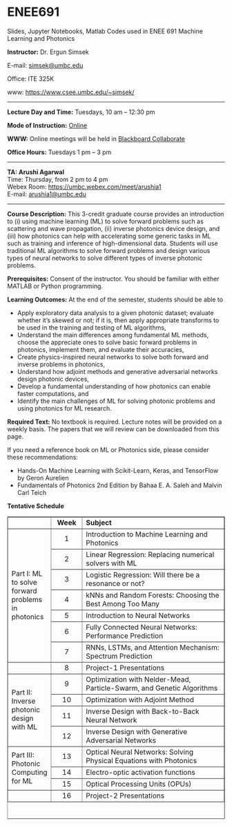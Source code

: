 # ENEE691
Slides, Jupyter Notebooks, Matlab Codes used in ENEE 691 Machine Learning and Photonics

<p><strong>Instructor:</strong> Dr. Ergun Simsek</p>
<p>E-mail: <a href="mailto:simsek@umbc.edu">simsek@umbc.edu</a></p>
<p>Office: ITE 325K</p>
<p>www: <a href="https://www.csee.umbc.edu/~simsek/">https://www.csee.umbc.edu/~simsek/</a></p>
<hr />
<p><strong>Lecture Day and Time:</strong> Tuesdays, 10 am &#8211; 12:30 pm</p>
<p><strong>Mode of Instruction:</strong> <a href="https://blackboard.umbc.edu/">Online</a></p>
<p><strong>WWW:</strong> Online meetings will be held in <a href="https://blackboard.umbc.edu/">Blackboard Collaborate</a></p>
<p><strong>Office Hours:</strong> Tuesdays 1 pm &#8211; 3 pm</p>
<hr />
<p><strong>TA: Arushi Agarwal</strong><br />
Time: Thursday, from 2 pm to 4 pm<br />
Webex Room: <a href="https://umbc.webex.com/meet/arushia1">https://umbc.webex.com/meet/arushia1</a><br />
E-mail: <a href="mailto:arushia1@umbc.edu">arushia1@umbc.edu</a></p>
<hr />
<p><strong>Course Description:</strong> This 3-credit graduate course provides an introduction to (i) using machine learning (ML) to solve forward problems such as scattering and wave propagation, (ii) inverse photonics device design, and (iii) how photonics can help with accelerating some generic tasks in ML such as training and inference of high-dimensional data. Students will use traditional ML algorithms to solve forward problems and design various types of neural networks to solve different types of inverse photonic problems.</p>
<p><strong>Prerequisites:</strong> Consent of the instructor. You should be familiar with either MATLAB or Python programming.</p>
<p><strong>Learning Outcomes:</strong> At the end of the semester, students should be able to</p>
<ul>
<li>Apply exploratory data analysis to a given photonic dataset; evaluate whether it’s skewed or not; if it is, then apply appropriate transforms to be used in the training and testing of ML algorithms,</li>
<li>Understand the main differences among fundamental ML methods, choose the appreciate ones to solve basic forward problems in photonics, implement them, and evaluate their accuracies,</li>
<li>Create physics-inspired neural networks to solve both forward and inverse problems in photonics,</li>
<li>Understand how adjoint methods and generative adversarial networks design photonic devices,</li>
<li>Develop a fundamental understanding of how photonics can enable faster computations, and</li>
<li>Identify the main challenges of ML for solving photonic problems and using photonics for ML research.</li>
</ul>
<p><strong>Required Text:</strong> No textbook is required. Lecture notes will be provided on a weekly basis. The papers that we will review can be downloaded from this page.</p>
<p>If you need a reference book on ML or Photonics side, please consider these recommendations:</p>
<ul>
<li>Hands-On Machine Learning with Scikit-Learn, Keras, and TensorFlow by Geron Aurelien</li>
<li>Fundamentals of Photonics 2nd Edition by Bahaa E. A. Saleh and Malvin Carl Teich</li>
</ul>
<p><strong>Tentative Schedule</strong></p>
<table dir="ltr" style="height: 700px" border="1" width="800" cellspacing="0" cellpadding="0">
<colgroup>
<col width="100" />
<col width="80" />
<col width="471" /></colgroup>
<tbody>
<tr>
<td></td>
<td style="text-align: center" data-sheets-value="{&quot;1&quot;:2,&quot;2&quot;:&quot;Week&quot;}"><strong>Week</strong></td>
<td data-sheets-value="{&quot;1&quot;:2,&quot;2&quot;:&quot;Subject&quot;}"><strong>Subject</strong></td>
</tr>
<tr>
<td colspan="1" rowspan="7" data-sheets-value="{&quot;1&quot;:2,&quot;2&quot;:&quot;Part I: ML to solve forward problems in photonics&quot;}">
<div>Part I: ML to solve forward problems in photonics</div>
</td>
<td style="text-align: center" data-sheets-value="{&quot;1&quot;:3,&quot;3&quot;:1}">1</td>
<td data-sheets-value="{&quot;1&quot;:2,&quot;2&quot;:&quot;Introduction to Machine Learning and Photonics&quot;}">Introduction to Machine Learning and Photonics</td>
</tr>
<tr>
<td style="text-align: center" data-sheets-value="{&quot;1&quot;:3,&quot;3&quot;:2}">2</td>
<td data-sheets-value="{&quot;1&quot;:2,&quot;2&quot;:&quot;Linear Regression: Replacing numerical solvers with ML&quot;}">Linear Regression: Replacing numerical solvers with ML</td>
</tr>
<tr>
<td style="text-align: center" data-sheets-value="{&quot;1&quot;:3,&quot;3&quot;:3}">3</td>
<td data-sheets-value="{&quot;1&quot;:2,&quot;2&quot;:&quot;Logistic Regression: Will there be a resonance or not?&quot;}">Logistic Regression: Will there be a resonance or not?</td>
</tr>
<tr>
<td style="text-align: center" data-sheets-value="{&quot;1&quot;:3,&quot;3&quot;:4}">4</td>
<td data-sheets-value="{&quot;1&quot;:2,&quot;2&quot;:&quot;kNNs and Random Forests: Choosing the Best Among Too Many&quot;}">kNNs and Random Forests: Choosing the Best Among Too Many</td>
</tr>
<tr>
<td style="text-align: center" data-sheets-value="{&quot;1&quot;:3,&quot;3&quot;:5}">5</td>
<td data-sheets-value="{&quot;1&quot;:2,&quot;2&quot;:&quot;Introduction to Neural Networks&quot;}">Introduction to Neural Networks</td>
</tr>
<tr>
<td style="text-align: center" data-sheets-value="{&quot;1&quot;:3,&quot;3&quot;:6}">6</td>
<td data-sheets-value="{&quot;1&quot;:2,&quot;2&quot;:&quot;Fully Connected Neural Networks: Performance Prediction&quot;}">Fully Connected Neural Networks: Performance Prediction</td>
</tr>
<tr>
<td style="text-align: center" data-sheets-value="{&quot;1&quot;:3,&quot;3&quot;:7}">7</td>
<td data-sheets-value="{&quot;1&quot;:2,&quot;2&quot;:&quot;RNNs, LSTMs, and Attention Mechanism: Spectrum Prediction&quot;}">RNNs, LSTMs, and Attention Mechanism: Spectrum Prediction</td>
</tr>
<tr>
<td></td>
<td style="text-align: center" data-sheets-value="{&quot;1&quot;:3,&quot;3&quot;:8}">8</td>
<td data-sheets-value="{&quot;1&quot;:2,&quot;2&quot;:&quot;Project-1 Presentations&quot;}">Project-1 Presentations</td>
</tr>
<tr>
<td colspan="1" rowspan="4" data-sheets-value="{&quot;1&quot;:2,&quot;2&quot;:&quot;Part II: Inverse photonic design with ML&quot;}">
<div>Part II: Inverse photonic design with ML</div>
</td>
<td style="text-align: center" data-sheets-value="{&quot;1&quot;:3,&quot;3&quot;:9}">9</td>
<td data-sheets-value="{&quot;1&quot;:2,&quot;2&quot;:&quot;Optimization with Nelder-Mead, Particle-Swarm, and Genetic Algorithms&quot;}">Optimization with Nelder-Mead, Particle-Swarm, and Genetic Algorithms</td>
</tr>
<tr>
<td style="text-align: center" data-sheets-value="{&quot;1&quot;:3,&quot;3&quot;:10}">10</td>
<td data-sheets-value="{&quot;1&quot;:2,&quot;2&quot;:&quot;Optimization with Adjoint Method&quot;}">Optimization with Adjoint Method</td>
</tr>
<tr>
<td style="text-align: center" data-sheets-value="{&quot;1&quot;:3,&quot;3&quot;:11}">11</td>
<td data-sheets-value="{&quot;1&quot;:2,&quot;2&quot;:&quot;Inverse Design with Back-to-Back Neural Network&quot;}">Inverse Design with Back-to-Back Neural Network</td>
</tr>
<tr>
<td style="text-align: center" data-sheets-value="{&quot;1&quot;:3,&quot;3&quot;:12}">12</td>
<td data-sheets-value="{&quot;1&quot;:2,&quot;2&quot;:&quot;Inverse Design with Generative Adversarial Networks&quot;}">Inverse Design with Generative Adversarial Networks</td>
</tr>
<tr>
<td colspan="1" rowspan="3" data-sheets-value="{&quot;1&quot;:2,&quot;2&quot;:&quot;Part III: Photonic Computing for ML&quot;}">
<div>Part III: Photonic Computing for ML</div>
</td>
<td style="text-align: center" data-sheets-value="{&quot;1&quot;:3,&quot;3&quot;:13}">13</td>
<td data-sheets-value="{&quot;1&quot;:2,&quot;2&quot;:&quot;Optical Neural Networks: Solving Physical Equations with Photonics&quot;}">Optical Neural Networks: Solving Physical Equations with Photonics</td>
</tr>
<tr>
<td style="text-align: center" data-sheets-value="{&quot;1&quot;:3,&quot;3&quot;:14}">14</td>
<td data-sheets-value="{&quot;1&quot;:2,&quot;2&quot;:&quot;Electro-optic activation functions&quot;}">Electro-optic activation functions</td>
</tr>
<tr>
<td style="text-align: center" data-sheets-value="{&quot;1&quot;:3,&quot;3&quot;:15}">15</td>
<td data-sheets-value="{&quot;1&quot;:2,&quot;2&quot;:&quot;Optical Processing Units (OPUs)&quot;}">Optical Processing Units (OPUs)</td>
</tr>
<tr>
<td></td>
<td style="text-align: center" data-sheets-value="{&quot;1&quot;:3,&quot;3&quot;:16}">16</td>
<td data-sheets-value="{&quot;1&quot;:2,&quot;2&quot;:&quot;Project-2 Presentations&quot;}">Project-2 Presentations</td>
</tr>
</tbody>
</table>
